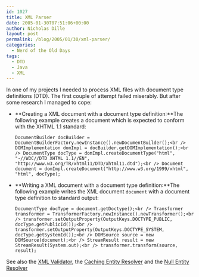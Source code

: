 ```yaml
---
id: 1027
title: XML Parser
date: 2005-01-30T07:51:06+00:00
author: Nicholas Dille
layout: post
permalink: /blog/2005/01/30/xml-parser/
categories:
  - Nerd of the Old Days
tags:
  - DTD
  - Java
  - XML
---
```

In one of my projects I needed to process XML files with document type definitions (DTD). The first couple of attempt failed miserably. But after some research I managed to cope:
  
<!--more-->

  * **Creating a XML document with a document type definition:**The following example creates a document which is expected to conform with the XHTML 1.1 standard:
  
    `DocumentBuilder docBuilder = DocumentBuilderFactory.newInstance().newDocumentBuilder();<br />
DOMImplementation domImpl = docBuilder.getDOMImplementation();<br />
DocumentType docType = domImpl.createDocumentType("html", "-//W3C//DTD XHTML 1.1//EN", "http://www.w3.org/TR/xhtml11/DTD/xhtml11.dtd");<br />
Document document = domImpl.createDocument("http://www.w3.org/1999/xhtml", "html", docType);`
  * **Writing a XML document with a document type definition:**The following example writes the XML document <code class="command">document</code> with a document type definition to standard output:
  
    `DocumentType docType = document.getDoctype();<br />
Transformer transformer = TransformerFactory.newInstance().newTransformer();<br />
transformer.setOutputProperty(OutputKeys.DOCTYPE_PUBLIC, docType.getPublicId());<br />
transformer.setOutputProperty(OutputKeys.DOCTYPE_SYSTEM, docType.getSystemId());<br />
DOMSource source = new DOMSource(document);<br />
StreamResult result = new StreamResult(System.out);<br />
transformer.transform(source, result);`

See also the [XML Validator](/blog/2005/01/30/xml-validator/), the [Caching Entity Resolver](/blog/2005/01/30/caching-entity-resolver/) and the [Null Entity Resolver](/blog/2005/01/30/null-entity-resolver/)
